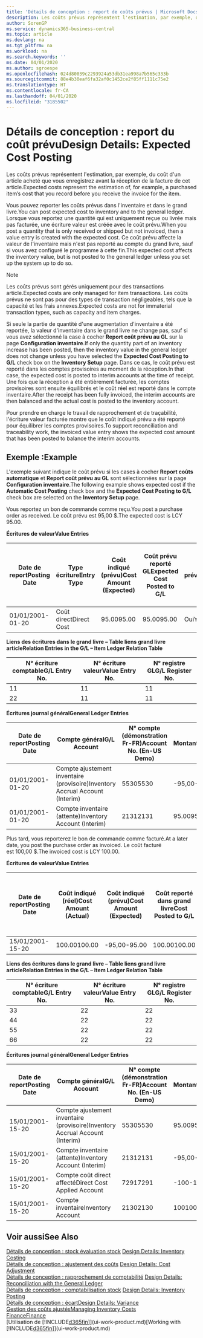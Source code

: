 ```yaml
---
title: 'Détails de conception : report de coûts prévus | Microsoft Docs'
description: Les coûts prévus représentent l'estimation, par exemple, du coût d'un article acheté que vous enregistrez avant la réception de la facture de cet article.
author: SorenGP
ms.service: dynamics365-business-central
ms.topic: article
ms.devlang: na
ms.tgt_pltfrm: na
ms.workload: na
ms.search.keywords: ''
ms.date: 04/01/2020
ms.author: sgroespe
ms.openlocfilehash: 024d80039c2293924a53db31ea998a7b565c333b
ms.sourcegitcommit: 88e4b30eaf6fa32af0c1452ce2f85ff1111c75e2
ms.translationtype: HT
ms.contentlocale: fr-CA
ms.lasthandoff: 04/01/2020
ms.locfileid: "3185502"
---
```

# <a name="design-details-expected-cost-posting"></a><span data-ttu-id="dd31f-103">Détails de conception : report du coût prévu</span><span class="sxs-lookup"><span data-stu-id="dd31f-103">Design Details: Expected Cost Posting</span></span>
<span data-ttu-id="dd31f-104">Les coûts prévus représentent l'estimation, par exemple, du coût d'un article acheté que vous enregistrez avant la réception de la facture de cet article.</span><span class="sxs-lookup"><span data-stu-id="dd31f-104">Expected costs represent the estimation of, for example, a purchased item’s cost that you record before you receive the invoice for the item.</span></span>  

 <span data-ttu-id="dd31f-105">Vous pouvez reporter les coûts prévus dans l'inventaire et dans le grand livre.</span><span class="sxs-lookup"><span data-stu-id="dd31f-105">You can post expected cost to inventory and to the general ledger.</span></span> <span data-ttu-id="dd31f-106">Lorsque vous reportez une quantité qui est uniquement reçue ou livrée mais pas facturée, une écriture valeur est créée avec le coût prévu.</span><span class="sxs-lookup"><span data-stu-id="dd31f-106">When you post a quantity that is only received or shipped but not invoiced, then a value entry is created with the expected cost.</span></span> <span data-ttu-id="dd31f-107">Ce coût prévu affecte la valeur de l'inventaire mais n'est pas reporté au compte du grand livre, sauf si vous avez configuré le programme à cette fin.</span><span class="sxs-lookup"><span data-stu-id="dd31f-107">This expected cost affects the inventory value, but is not posted to the general ledger unless you set up the system up to do so.</span></span>  

> [!NOTE]  
>  <span data-ttu-id="dd31f-108">Les coûts prévus sont gérés uniquement pour des transactions article.</span><span class="sxs-lookup"><span data-stu-id="dd31f-108">Expected costs are only managed for item transactions.</span></span> <span data-ttu-id="dd31f-109">Les coûts prévus ne sont pas pour des types de transaction négligeables, tels que la capacité et les frais annexes.</span><span class="sxs-lookup"><span data-stu-id="dd31f-109">Expected costs are not for immaterial transaction types, such as capacity and item charges.</span></span>  

 <span data-ttu-id="dd31f-110">Si seule la partie de quantité d'une augmentation d'inventaire a été reportée, la valeur d'inventaire dans le grand livre ne change pas, sauf si vous avez sélectionné la case à cocher **Report coût prévu au GL** sur la page **Configuration inventaire**.</span><span class="sxs-lookup"><span data-stu-id="dd31f-110">If only the quantity part of an inventory increase has been posted, then the inventory value in the general ledger does not change unless you have selected the **Expected Cost Posting to G/L** check box on the **Inventory Setup** page.</span></span> <span data-ttu-id="dd31f-111">Dans ce cas, le coût prévu est reporté dans les comptes provisoires au moment de la réception.</span><span class="sxs-lookup"><span data-stu-id="dd31f-111">In that case, the expected cost is posted to interim accounts at the time of receipt.</span></span> <span data-ttu-id="dd31f-112">Une fois que la réception a été entièrement facturée, les comptes provisoires sont ensuite équilibrés et le coût réel est reporté dans le compte inventaire.</span><span class="sxs-lookup"><span data-stu-id="dd31f-112">After the receipt has been fully invoiced, the interim accounts are then balanced and the actual cost is posted to the inventory account.</span></span>  

 <span data-ttu-id="dd31f-113">Pour prendre en charge le travail de rapprochement et de traçabilité, l'écriture valeur facturée montre que le coût indiqué prévu a été reporté pour équilibrer les comptes provisoires.</span><span class="sxs-lookup"><span data-stu-id="dd31f-113">To support reconciliation and traceability work, the invoiced value entry shows the expected cost amount that has been posted to balance the interim accounts.</span></span>  

## <a name="example"></a><span data-ttu-id="dd31f-114">Exemple :</span><span class="sxs-lookup"><span data-stu-id="dd31f-114">Example</span></span>  
 <span data-ttu-id="dd31f-115">L'exemple suivant indique le coût prévu si les cases à cocher **Report coûts automatique** et **Report coût prévu au GL** sont sélectionnées sur la page **Configuration inventaire**.</span><span class="sxs-lookup"><span data-stu-id="dd31f-115">The following example shows expected cost if the **Automatic Cost Posting** check box and the **Expected Cost Posting to G/L** check box are selected on the **Inventory Setup** page.</span></span>  

 <span data-ttu-id="dd31f-116">Vous reportez un bon de commande comme reçu.</span><span class="sxs-lookup"><span data-stu-id="dd31f-116">You post a purchase order as received.</span></span> <span data-ttu-id="dd31f-117">Le coût prévu est 95,00 $.</span><span class="sxs-lookup"><span data-stu-id="dd31f-117">The expected cost is LCY 95.00.</span></span>  

 <span data-ttu-id="dd31f-118">**Écritures de valeur**</span><span class="sxs-lookup"><span data-stu-id="dd31f-118">**Value Entries**</span></span>  

|<span data-ttu-id="dd31f-119">Date de report</span><span class="sxs-lookup"><span data-stu-id="dd31f-119">Posting Date</span></span>|<span data-ttu-id="dd31f-120">Type écriture</span><span class="sxs-lookup"><span data-stu-id="dd31f-120">Entry Type</span></span>|<span data-ttu-id="dd31f-121">Coût indiqué (prévu)</span><span class="sxs-lookup"><span data-stu-id="dd31f-121">Cost Amount (Expected)</span></span>|<span data-ttu-id="dd31f-122">Coût prévu reporté GL</span><span class="sxs-lookup"><span data-stu-id="dd31f-122">Expected Cost Posted to G/L</span></span>|<span data-ttu-id="dd31f-123">Coût prévu</span><span class="sxs-lookup"><span data-stu-id="dd31f-123">Expected Cost</span></span>|<span data-ttu-id="dd31f-124">N° écriture article gr. livre</span><span class="sxs-lookup"><span data-stu-id="dd31f-124">Item Ledger Entry No.</span></span>|<span data-ttu-id="dd31f-125">N° séquence </span><span class="sxs-lookup"><span data-stu-id="dd31f-125">Entry No.</span></span>|  
|------------------|----------------|------------------------------|----------------------------------|-------------------|---------------------------|---------------|  
|<span data-ttu-id="dd31f-126">01/01/20</span><span class="sxs-lookup"><span data-stu-id="dd31f-126">01-01-20</span></span>|<span data-ttu-id="dd31f-127">Coût direct</span><span class="sxs-lookup"><span data-stu-id="dd31f-127">Direct Cost</span></span>|<span data-ttu-id="dd31f-128">95.00</span><span class="sxs-lookup"><span data-stu-id="dd31f-128">95.00</span></span>|<span data-ttu-id="dd31f-129">95.00</span><span class="sxs-lookup"><span data-stu-id="dd31f-129">95.00</span></span>|<span data-ttu-id="dd31f-130">Oui</span><span class="sxs-lookup"><span data-stu-id="dd31f-130">Yes</span></span>|<span data-ttu-id="dd31f-131">1</span><span class="sxs-lookup"><span data-stu-id="dd31f-131">1</span></span>|<span data-ttu-id="dd31f-132">1</span><span class="sxs-lookup"><span data-stu-id="dd31f-132">1</span></span>|  

 <span data-ttu-id="dd31f-133">**Liens des écritures dans le grand livre – Table liens grand livre article**</span><span class="sxs-lookup"><span data-stu-id="dd31f-133">**Relation Entries in the G/L – Item Ledger Relation Table**</span></span>  

|<span data-ttu-id="dd31f-134">N° écriture comptable</span><span class="sxs-lookup"><span data-stu-id="dd31f-134">G/L Entry No.</span></span>|<span data-ttu-id="dd31f-135">N° écriture valeur</span><span class="sxs-lookup"><span data-stu-id="dd31f-135">Value Entry No.</span></span>|<span data-ttu-id="dd31f-136">N° registre GL</span><span class="sxs-lookup"><span data-stu-id="dd31f-136">G/L Register No.</span></span>|  
|--------------------|---------------------|-----------------------|  
|<span data-ttu-id="dd31f-137">1</span><span class="sxs-lookup"><span data-stu-id="dd31f-137">1</span></span>|<span data-ttu-id="dd31f-138">1</span><span class="sxs-lookup"><span data-stu-id="dd31f-138">1</span></span>|<span data-ttu-id="dd31f-139">1</span><span class="sxs-lookup"><span data-stu-id="dd31f-139">1</span></span>|  
|<span data-ttu-id="dd31f-140">2</span><span class="sxs-lookup"><span data-stu-id="dd31f-140">2</span></span>|<span data-ttu-id="dd31f-141">1</span><span class="sxs-lookup"><span data-stu-id="dd31f-141">1</span></span>|<span data-ttu-id="dd31f-142">1</span><span class="sxs-lookup"><span data-stu-id="dd31f-142">1</span></span>|  

 <span data-ttu-id="dd31f-143">**Écritures journal général**</span><span class="sxs-lookup"><span data-stu-id="dd31f-143">**General Ledger Entries**</span></span>  

|<span data-ttu-id="dd31f-144">Date de report</span><span class="sxs-lookup"><span data-stu-id="dd31f-144">Posting Date</span></span>|<span data-ttu-id="dd31f-145">Compte général</span><span class="sxs-lookup"><span data-stu-id="dd31f-145">G/L Account</span></span>|<span data-ttu-id="dd31f-146">N° compte (démonstration Fr-FR)</span><span class="sxs-lookup"><span data-stu-id="dd31f-146">Account No. (En-US Demo)</span></span>|<span data-ttu-id="dd31f-147">Montant</span><span class="sxs-lookup"><span data-stu-id="dd31f-147">Amount</span></span>|<span data-ttu-id="dd31f-148">N° séquence </span><span class="sxs-lookup"><span data-stu-id="dd31f-148">Entry No.</span></span>|  
|------------------|------------------|---------------------------------|------------|---------------|  
|<span data-ttu-id="dd31f-149">01/01/20</span><span class="sxs-lookup"><span data-stu-id="dd31f-149">01-01-20</span></span>|<span data-ttu-id="dd31f-150">Compte ajustement inventaire (provisoire)</span><span class="sxs-lookup"><span data-stu-id="dd31f-150">Inventory Accrual Account (Interim)</span></span>|<span data-ttu-id="dd31f-151">5530</span><span class="sxs-lookup"><span data-stu-id="dd31f-151">5530</span></span>|<span data-ttu-id="dd31f-152">-95,00</span><span class="sxs-lookup"><span data-stu-id="dd31f-152">-95.00</span></span>|<span data-ttu-id="dd31f-153">2</span><span class="sxs-lookup"><span data-stu-id="dd31f-153">2</span></span>|  
|<span data-ttu-id="dd31f-154">01/01/20</span><span class="sxs-lookup"><span data-stu-id="dd31f-154">01-01-20</span></span>|<span data-ttu-id="dd31f-155">Compte inventaire (attente)</span><span class="sxs-lookup"><span data-stu-id="dd31f-155">Inventory Account (Interim)</span></span>|<span data-ttu-id="dd31f-156">2131</span><span class="sxs-lookup"><span data-stu-id="dd31f-156">2131</span></span>|<span data-ttu-id="dd31f-157">95.00</span><span class="sxs-lookup"><span data-stu-id="dd31f-157">95.00</span></span>|<span data-ttu-id="dd31f-158">1</span><span class="sxs-lookup"><span data-stu-id="dd31f-158">1</span></span>|  

 <span data-ttu-id="dd31f-159">Plus tard, vous reporterez le bon de commande comme facturé.</span><span class="sxs-lookup"><span data-stu-id="dd31f-159">At a later date, you post the purchase order as invoiced.</span></span> <span data-ttu-id="dd31f-160">Le coût facturé est 100,00 $.</span><span class="sxs-lookup"><span data-stu-id="dd31f-160">The invoiced cost is LCY 100.00.</span></span>  

 <span data-ttu-id="dd31f-161">**Écritures de valeur**</span><span class="sxs-lookup"><span data-stu-id="dd31f-161">**Value Entries**</span></span>  

|<span data-ttu-id="dd31f-162">Date de report</span><span class="sxs-lookup"><span data-stu-id="dd31f-162">Posting Date</span></span>|<span data-ttu-id="dd31f-163">Coût indiqué (réel)</span><span class="sxs-lookup"><span data-stu-id="dd31f-163">Cost Amount (Actual)</span></span>|<span data-ttu-id="dd31f-164">Coût indiqué (prévu)</span><span class="sxs-lookup"><span data-stu-id="dd31f-164">Cost Amount (Expected)</span></span>|<span data-ttu-id="dd31f-165">Coût reporté dans grand livre</span><span class="sxs-lookup"><span data-stu-id="dd31f-165">Cost Posted to G/L</span></span>|<span data-ttu-id="dd31f-166">Coût prévu</span><span class="sxs-lookup"><span data-stu-id="dd31f-166">Expected Cost</span></span>|<span data-ttu-id="dd31f-167">N° écriture article gr. livre</span><span class="sxs-lookup"><span data-stu-id="dd31f-167">Item Ledger Entry No.</span></span>|<span data-ttu-id="dd31f-168">N° séquence </span><span class="sxs-lookup"><span data-stu-id="dd31f-168">Entry No.</span></span>|  
|------------------|----------------------------|------------------------------|-------------------------|-------------------|---------------------------|---------------|  
|<span data-ttu-id="dd31f-169">15/01/20</span><span class="sxs-lookup"><span data-stu-id="dd31f-169">01-15-20</span></span>|<span data-ttu-id="dd31f-170">100.00</span><span class="sxs-lookup"><span data-stu-id="dd31f-170">100.00</span></span>|<span data-ttu-id="dd31f-171">-95,00</span><span class="sxs-lookup"><span data-stu-id="dd31f-171">-95.00</span></span>|<span data-ttu-id="dd31f-172">100.00</span><span class="sxs-lookup"><span data-stu-id="dd31f-172">100.00</span></span>|<span data-ttu-id="dd31f-173">Non</span><span class="sxs-lookup"><span data-stu-id="dd31f-173">No</span></span>|<span data-ttu-id="dd31f-174">1</span><span class="sxs-lookup"><span data-stu-id="dd31f-174">1</span></span>|<span data-ttu-id="dd31f-175">2</span><span class="sxs-lookup"><span data-stu-id="dd31f-175">2</span></span>|  

 <span data-ttu-id="dd31f-176">**Liens des écritures dans le grand livre – Table liens grand livre article**</span><span class="sxs-lookup"><span data-stu-id="dd31f-176">**Relation Entries in the G/L – Item Ledger Relation Table**</span></span>  

|<span data-ttu-id="dd31f-177">N° écriture comptable</span><span class="sxs-lookup"><span data-stu-id="dd31f-177">G/L Entry No.</span></span>|<span data-ttu-id="dd31f-178">N° écriture valeur</span><span class="sxs-lookup"><span data-stu-id="dd31f-178">Value Entry No.</span></span>|<span data-ttu-id="dd31f-179">N° registre GL</span><span class="sxs-lookup"><span data-stu-id="dd31f-179">G/L Register No.</span></span>|  
|--------------------|---------------------|-----------------------|  
|<span data-ttu-id="dd31f-180">3</span><span class="sxs-lookup"><span data-stu-id="dd31f-180">3</span></span>|<span data-ttu-id="dd31f-181">2</span><span class="sxs-lookup"><span data-stu-id="dd31f-181">2</span></span>|<span data-ttu-id="dd31f-182">2</span><span class="sxs-lookup"><span data-stu-id="dd31f-182">2</span></span>|  
|<span data-ttu-id="dd31f-183">4</span><span class="sxs-lookup"><span data-stu-id="dd31f-183">4</span></span>|<span data-ttu-id="dd31f-184">2</span><span class="sxs-lookup"><span data-stu-id="dd31f-184">2</span></span>|<span data-ttu-id="dd31f-185">2</span><span class="sxs-lookup"><span data-stu-id="dd31f-185">2</span></span>|  
|<span data-ttu-id="dd31f-186">5</span><span class="sxs-lookup"><span data-stu-id="dd31f-186">5</span></span>|<span data-ttu-id="dd31f-187">2</span><span class="sxs-lookup"><span data-stu-id="dd31f-187">2</span></span>|<span data-ttu-id="dd31f-188">2</span><span class="sxs-lookup"><span data-stu-id="dd31f-188">2</span></span>|  
|<span data-ttu-id="dd31f-189">6</span><span class="sxs-lookup"><span data-stu-id="dd31f-189">6</span></span>|<span data-ttu-id="dd31f-190">2</span><span class="sxs-lookup"><span data-stu-id="dd31f-190">2</span></span>|<span data-ttu-id="dd31f-191">2</span><span class="sxs-lookup"><span data-stu-id="dd31f-191">2</span></span>|  

 <span data-ttu-id="dd31f-192">**Écritures journal général**</span><span class="sxs-lookup"><span data-stu-id="dd31f-192">**General Ledger Entries**</span></span>  

|<span data-ttu-id="dd31f-193">Date de report</span><span class="sxs-lookup"><span data-stu-id="dd31f-193">Posting Date</span></span>|<span data-ttu-id="dd31f-194">Compte général</span><span class="sxs-lookup"><span data-stu-id="dd31f-194">G/L Account</span></span>|<span data-ttu-id="dd31f-195">N° compte (démonstration Fr-FR)</span><span class="sxs-lookup"><span data-stu-id="dd31f-195">Account No. (En-US Demo)</span></span>|<span data-ttu-id="dd31f-196">Montant</span><span class="sxs-lookup"><span data-stu-id="dd31f-196">Amount</span></span>|<span data-ttu-id="dd31f-197">N° séquence </span><span class="sxs-lookup"><span data-stu-id="dd31f-197">Entry No.</span></span>|  
|------------------|------------------|---------------------------------|------------|---------------|  
|<span data-ttu-id="dd31f-198">15/01/20</span><span class="sxs-lookup"><span data-stu-id="dd31f-198">01-15-20</span></span>|<span data-ttu-id="dd31f-199">Compte ajustement inventaire (provisoire)</span><span class="sxs-lookup"><span data-stu-id="dd31f-199">Inventory Accrual Account (Interim)</span></span>|<span data-ttu-id="dd31f-200">5530</span><span class="sxs-lookup"><span data-stu-id="dd31f-200">5530</span></span>|<span data-ttu-id="dd31f-201">95.00</span><span class="sxs-lookup"><span data-stu-id="dd31f-201">95.00</span></span>|<span data-ttu-id="dd31f-202">4</span><span class="sxs-lookup"><span data-stu-id="dd31f-202">4</span></span>|  
|<span data-ttu-id="dd31f-203">15/01/20</span><span class="sxs-lookup"><span data-stu-id="dd31f-203">01-15-20</span></span>|<span data-ttu-id="dd31f-204">Compte inventaire (attente)</span><span class="sxs-lookup"><span data-stu-id="dd31f-204">Inventory Account (Interim)</span></span>|<span data-ttu-id="dd31f-205">2131</span><span class="sxs-lookup"><span data-stu-id="dd31f-205">2131</span></span>|<span data-ttu-id="dd31f-206">-95,00</span><span class="sxs-lookup"><span data-stu-id="dd31f-206">-95.00</span></span>|<span data-ttu-id="dd31f-207">3</span><span class="sxs-lookup"><span data-stu-id="dd31f-207">3</span></span>|  
|<span data-ttu-id="dd31f-208">15/01/20</span><span class="sxs-lookup"><span data-stu-id="dd31f-208">01-15-20</span></span>|<span data-ttu-id="dd31f-209">Compte coût direct affecté</span><span class="sxs-lookup"><span data-stu-id="dd31f-209">Direct Cost Applied Account</span></span>|<span data-ttu-id="dd31f-210">7291</span><span class="sxs-lookup"><span data-stu-id="dd31f-210">7291</span></span>|<span data-ttu-id="dd31f-211">-100</span><span class="sxs-lookup"><span data-stu-id="dd31f-211">-100</span></span>|<span data-ttu-id="dd31f-212">6</span><span class="sxs-lookup"><span data-stu-id="dd31f-212">6</span></span>|  
|<span data-ttu-id="dd31f-213">15/01/20</span><span class="sxs-lookup"><span data-stu-id="dd31f-213">01-15-20</span></span>|<span data-ttu-id="dd31f-214">Compte inventaire</span><span class="sxs-lookup"><span data-stu-id="dd31f-214">Inventory Account</span></span>|<span data-ttu-id="dd31f-215">2130</span><span class="sxs-lookup"><span data-stu-id="dd31f-215">2130</span></span>|<span data-ttu-id="dd31f-216">100</span><span class="sxs-lookup"><span data-stu-id="dd31f-216">100</span></span>|<span data-ttu-id="dd31f-217">5</span><span class="sxs-lookup"><span data-stu-id="dd31f-217">5</span></span>|  

## <a name="see-also"></a><span data-ttu-id="dd31f-218">Voir aussi</span><span class="sxs-lookup"><span data-stu-id="dd31f-218">See Also</span></span>
 <span data-ttu-id="dd31f-219">[Détails de conception : stock évaluation stock](design-details-inventory-costing.md) </span><span class="sxs-lookup"><span data-stu-id="dd31f-219">[Design Details: Inventory Costing](design-details-inventory-costing.md) </span></span>  
 <span data-ttu-id="dd31f-220">[Détails de conception : ajustement des coûts](design-details-cost-adjustment.md) </span><span class="sxs-lookup"><span data-stu-id="dd31f-220">[Design Details: Cost Adjustment](design-details-cost-adjustment.md) </span></span>  
 <span data-ttu-id="dd31f-221">[Détails de conception : rapprochement de comptabilité](design-details-reconciliation-with-the-general-ledger.md) </span><span class="sxs-lookup"><span data-stu-id="dd31f-221">[Design Details: Reconciliation with the General Ledger](design-details-reconciliation-with-the-general-ledger.md) </span></span>  
 <span data-ttu-id="dd31f-222">[Détails de conception : comptabilisation stock](design-details-inventory-posting.md) </span><span class="sxs-lookup"><span data-stu-id="dd31f-222">[Design Details: Inventory Posting](design-details-inventory-posting.md) </span></span>  
 [<span data-ttu-id="dd31f-223">Détails de conception : écart</span><span class="sxs-lookup"><span data-stu-id="dd31f-223">Design Details: Variance</span></span>](design-details-variance.md)  
 [<span data-ttu-id="dd31f-224">Gestion des coûts ajustés</span><span class="sxs-lookup"><span data-stu-id="dd31f-224">Managing Inventory Costs</span></span>](finance-manage-inventory-costs.md)  
 [<span data-ttu-id="dd31f-225">Finance</span><span class="sxs-lookup"><span data-stu-id="dd31f-225">Finance</span></span>](finance.md)  
 <span data-ttu-id="dd31f-226">[Utilisation de [!INCLUDE[d365fin](includes/d365fin_md.md)]](ui-work-product.md)</span><span class="sxs-lookup"><span data-stu-id="dd31f-226">[Working with [!INCLUDE[d365fin](includes/d365fin_md.md)]](ui-work-product.md)</span></span>
